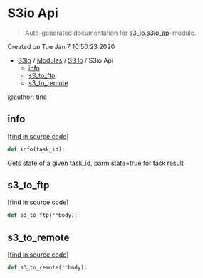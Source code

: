 # S3io Api

> Auto-generated documentation for [s3_io.s3io_api](../../s3_io/s3io_api.py) module.

Created on Tue Jan  7 10:50:23 2020

- [S3io](../README.md#s3io) / [Modules](../MODULES.md#s3io-modules) / [S3 Io](index.md#s3-io) / S3io Api
    - [info](#info)
    - [s3_to_ftp](#s3_to_ftp)
    - [s3_to_remote](#s3_to_remote)

@author: tina

## info

[[find in source code]](../../s3_io/s3io_api.py#L19)

```python
def info(task_id):
```

Gets state of a given task_id, parm state=true for task result

## s3_to_ftp

[[find in source code]](../../s3_io/s3io_api.py#L52)

```python
def s3_to_ftp(**body):
```

## s3_to_remote

[[find in source code]](../../s3_io/s3io_api.py#L45)

```python
def s3_to_remote(**body):
```

